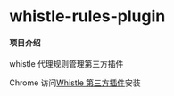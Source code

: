 # whistle-rules-plugin

#### 项目介绍
whistle 代理规则管理第三方插件

Chrome 访问[Whistle 第三方插件](https://chrome.google.com/webstore/detail/whistle-第三方插件/ibhpjiafjijjpofblhamncmhlicfcofm)安装